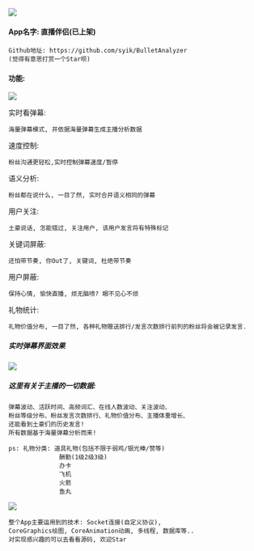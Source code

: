 
![](http://osnabh9h1.bkt.clouddn.com/17-8-12/21677038.jpg)

#### App名字: 直播伴侣(已上架)

    Github地址: https://github.com/syik/BulletAnalyzer
    (觉得有意思打赏一个Star呗)

#### 功能:

![](http://osnabh9h1.bkt.clouddn.com/17-8-12/96533874.jpg)

实时看弹幕: 

    海量弹幕模式, 并依据海量弹幕生成主播分析数据

速度控制: 

    粉丝沟通更轻松,实时控制弹幕速度/暂停

语义分析: 

    粉丝都在说什么, 一目了然, 实时合并语义相同的弹幕

用户关注: 

    土豪说话, 怎能错过, 关注用户, 该用户发言将有特殊标记

关键词屏蔽: 

    还怕带节奏, 你Out了, 关键词, 杜绝带节奏

用户屏蔽: 

    保持心情, 愉快直播, 烦无脑喷? 眼不见心不烦

礼物统计: 

    礼物价值分布, 一目了然, 各种礼物赠送排行/发言次数排行前列的粉丝将会被记录发言.

##### 实时弹幕界面效果
![](http://osnabh9h1.bkt.clouddn.com/17-8-12/29442098.jpg)


##### 这里有关于主播的一切数据:

    弹幕波动、活跃时间、高频词汇、在线人数波动、关注波动、
    粉丝等级分布、粉丝发言次数排行、礼物价值分布、主播体重增长、
    还能看到土豪们的历史发言! 
    所有数据基于海量弹幕分析而来!

    ps: 礼物分类: 道具礼物(包括不限于弱鸡/银光棒/赞等)
                  酬勤(1级2级3级)
                  办卡
                  飞机
                  火箭
                  鱼丸

![](http://osnabh9h1.bkt.clouddn.com/17-9-11/3640152.jpg)


    整个App主要运用到的技术: Socket连接(自定义协议),
    CoreGraphics绘图, CoreAnimation动画, 多线程, 数据库等..
    对实现感兴趣的可以去看看源码, 欢迎Star

